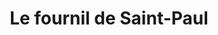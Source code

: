 ---
title: "Le fournil de Saint-Paul"
url: /saint-paul-les-dax/le-fournil-de-saint-paul/
shop: boulangerie
---